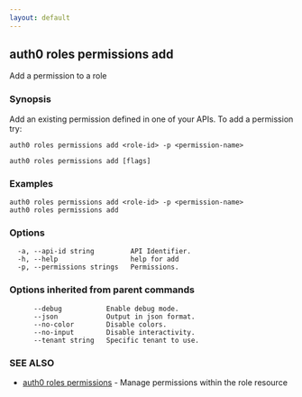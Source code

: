 ```yaml
---
layout: default
---
```

## auth0 roles permissions add

Add a permission to a role

### Synopsis

Add an existing permission defined in one of your APIs.
To add a permission try:

    auth0 roles permissions add <role-id> -p <permission-name>

```
auth0 roles permissions add [flags]
```

### Examples

```
auth0 roles permissions add <role-id> -p <permission-name>
auth0 roles permissions add
```

### Options

```
  -a, --api-id string         API Identifier.
  -h, --help                  help for add
  -p, --permissions strings   Permissions.
```

### Options inherited from parent commands

```
      --debug           Enable debug mode.
      --json            Output in json format.
      --no-color        Disable colors.
      --no-input        Disable interactivity.
      --tenant string   Specific tenant to use.
```

### SEE ALSO

* [auth0 roles permissions](auth0_roles_permissions.md)	 - Manage permissions within the role resource

